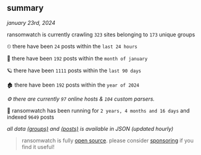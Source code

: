 
## summary
_january 23rd, 2024_

ransomwatch is currently crawling `323` sites belonging to `173` unique groups

⏲ there have been `24` posts within the `last 24 hours`

🦈 there have been `192` posts within the `month of january`

🪐 there have been `1111` posts within the `last 90 days`

🏚 there have been `192` posts within the `year of 2024`

_⚙️ there are currently `97` online hosts & `104` custom parsers._

🦕 ransomwatch has been running for `2 years, 4 months and 16 days` and indexed `9649` posts

_all data  [(groups)](http://ransomwhat.telemetry.ltd/groups) and [(posts)](http://ransomwhat.telemetry.ltd/posts) is available in JSON (updated hourly)_

> ransomwatch is fully [open source](https://github.com/joshhighet/ransomwatch#ransomwatch--). please consider [sponsoring](https://github.com/sponsors/joshhighet) if you find it useful!

